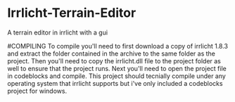 # Irrlicht-Terrain-Editor
A terrain editor in irrlicht with a gui

#COMPILING
To compile you'll need to first download a copy of irrlicht 1.8.3 and extract the folder
contained in the archive to the same folder as the project. Then you'll need to copy the
irrlicht.dll file to the project folder as well to ensure that the project runs. Next you'll
need to open the project file in codeblocks and compile. This project should tecnially
compile under any operating system that irrlicht supports but i've only included a codeblocks
project for windows.

